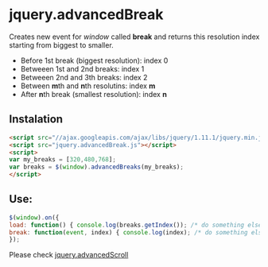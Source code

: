 jquery.advancedBreak
=====================

Creates new event for *window* called **break** and returns this resolution index starting from biggest to smaller.

- Before 1st break (biggest resolution): index 0
- Betweeen 1st and 2nd breaks: index 1
- Betweeen 2nd and 3th breaks: index 2
- Between **m**th and **n**th resolutins: index **m**
- After **n**th break (smallest resolution): index **n**

## Instalation

```html
<script src="//ajax.googleapis.com/ajax/libs/jquery/1.11.1/jquery.min.js"></script>
<script src="jquery.advancedBreak.js"></script>
<script>
var my_breaks = [320,480,768];
var breaks = $(window).advancedBreaks(my_breaks);
</script>
```

## Use:

```javascript
$(window).on({
load: function() { console.log(breaks.getIndex()); /* do something else */ },
break: function(event, index) { console.log(index); /* do something else */ }
});
```

Please check [jquery.advancedScroll](https://github.com/luizgamabh/jquery.advancedScroll)
